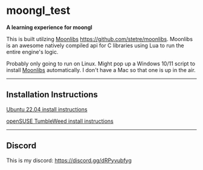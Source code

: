# moongl_test

**A learning experience for moongl**

This is built utilzing [Moonlibs](https://github.com/stetre/moonlibs) https://github.com/stetre/moonlibs. Moonlibs is an awesome natively compiled api for C libraries using Lua to run the entire engine's logic.

Probably only going to run on Linux. Might pop up a Windows 10/11 script to install [Moonlibs](https://github.com/stetre/moonlibs) automatically. I don't have a Mac so that one is up in the air.


---
## Installation Instructions

[Ubuntu 22.04 install instructions](https://github.com/jordan4ibanez/moongl_test/blob/main/install_instructions/ubuntu2204.md)

[openSUSE TumbleWeed install instructions](https://github.com/jordan4ibanez/moongl_test/blob/main/install_instructions/openSUSE.md)


---
## Discord
This is my discord: https://discord.gg/dRPyvubfyg